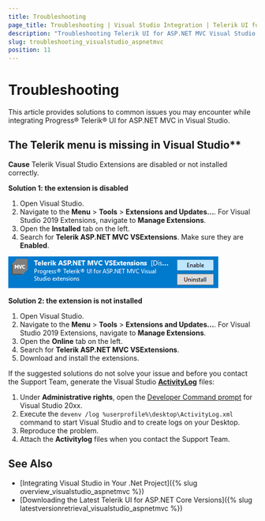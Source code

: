 ```yaml
---
title: Troubleshooting
page_title: Troubleshooting | Visual Studio Integration | Telerik UI for ASP.NET MVC
description: "Troubleshooting Telerik UI for ASP.NET MVC Visual Studio Extensions."
slug: troubleshooting_visualstudio_aspnetmvc
position: 11
---
```


# Troubleshooting

This article provides solutions to common issues you may encounter while integrating Progress&reg; Telerik&reg; UI for ASP.NET MVC in Visual Studio.

## The Telerik menu is missing in Visual Studio**

**Cause** Telerik Visual Studio Extensions are disabled or not installed correctly.

**Solution 1: the extension is disabled**

1. Open Visual Studio.
1. Navigate to the **Menu** > **Tools** > **Extensions and Updates...**. For Visual Studio 2019 Extensions, navigate to **Manage Extensions**.
1. Open the **Installed** tab on the left​.
1. Search for **Telerik ASP.NET MVC VSExtensions**. Make sure they are **Enabled**.

![vsextensions-disabled](images/vsextensions-disabled.png)

**Solution 2: the extension is not installed**

1. Open Visual Studio.
1. Navigate to the **Menu** > **Tools** > **Extensions and Updates...**. For Visual Studio 2019 Extensions, navigate to **Manage Extensions**.
1. Open the **Online** tab on the left.​
1. Search for **Telerik ASP.NET MVC VSExtensions**.
1. Download and install the extensions.

If the suggested solutions do not solve your issue and before you contact the Support Team, generate the Visual Studio [**ActivityLog**](https://docs.microsoft.com/en-us/visualstudio/ide/reference/log-devenv-exe?view=vs-2019) files:

1. Under **Administrative rights**, open the [Developer Command prompt](https://docs.microsoft.com/en-us/dotnet/framework/tools/developer-command-prompt-for-vs) for Visual Studio 20xx.
1. Execute the `devenv /log %userprofile%\desktop\ActivityLog.xml` command to start Visual Studio and to create logs on your Desktop.
1. Reproduce the problem.
1. Attach the **Activitylog** files when you contact the Support Team.

## See Also

* [Integrating Visual Studio in Your .Net Project]({% slug overview_visualstudio_aspnetmvc %})
* [Downloading the Latest Telerik UI for ASP.NET Core Versions]({% slug latestversionretrieval_visualstudio_aspnetmvc %})

